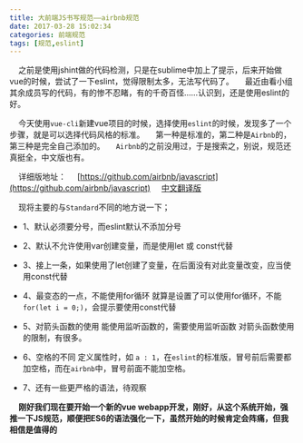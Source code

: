 ```yaml
---
title: 大前端JS书写规范——airbnb规范
date: 2017-03-28 15:02:34
categories: 前端规范
tags: [规范,eslint]
---
```


&nbsp;&nbsp;&nbsp;&nbsp;之前是使用jshint做的代码检测，只是在sublime中加上了提示，后来开始做vue的时候，尝试了一下eslint，觉得限制太多，无法写代码了。
&nbsp;&nbsp;&nbsp;&nbsp;最近由看小组其余成员写的代码，有的惨不忍睹，有的千奇百怪……认识到，还是使用eslint的好。

&nbsp;&nbsp;&nbsp;&nbsp;今天使用`vue-cli`新建vue项目的时候，选择使用`eslint`的时候，发现多了一个步骤，就是可以选择代码风格的标准。
&nbsp;&nbsp;&nbsp;&nbsp;第一种是标准的，第二种是`Airbnb`的，第三种是完全自己添加的。
&nbsp;&nbsp;&nbsp;&nbsp;`Airbnb`的之前没用过，于是搜索之，别说，规范还真挺全，中文版也有。
<!--more-->

&nbsp;&nbsp;&nbsp;&nbsp;详细版地址：
&nbsp;&nbsp;&nbsp;&nbsp;[https://github.com/airbnb/javascript](https://github.com/airbnb/javascript)
&nbsp;&nbsp;&nbsp;&nbsp;[中文翻译版](https://github.com/yuche/javascript)

&nbsp;&nbsp;&nbsp;&nbsp;现将主要的与`Standard`不同的地方说一下；
* 1、默认必须要分号，而eslint默认不添加分号
* 2、默认不允许使用var创建变量，而是使用let 或 const代替
* 3、接上一条，如果使用了let创建了变量，在后面没有对此变量改变，应当使用const代替
* 4、最变态的一点，不能使用for循环
    就算是设置了可以使用for循环，不能`for(let i = 0;)`，会提示要使用const代替
* 5、对箭头函数的使用
    能使用监听函数的，需要使用监听函数
    对箭头函数使用的限制，有很多。
* 6、空格的不同
  定义属性时，如 `a : 1`，在`eslint`的标准版，冒号前后需要都加空格，而在`airbnb`中，冒号前面不能加空格。

* 7、还有一些更严格的语法，待观察

&nbsp;&nbsp;&nbsp;&nbsp;**刚好我们现在要开始一个新的vue webapp开发，刚好，从这个系统开始，强推一下JS规范，顺便把ES6的语法强化一下，虽然开始的时候肯定会阵痛，但我相信是值得的**
